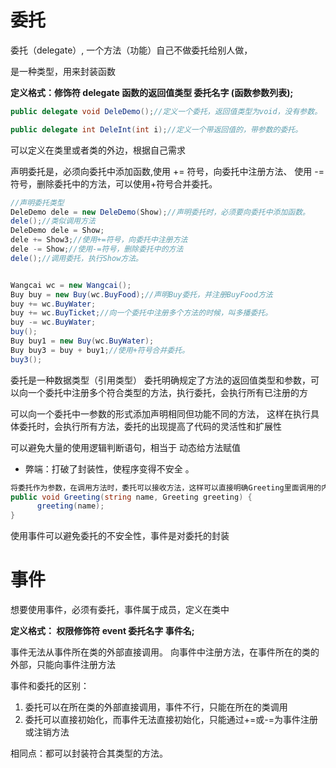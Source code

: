 # 委托

委托（delegate）, 一个方法（功能）自己不做委托给别人做，

是一种类型，用来封装函数

**定义格式：修饰符  delegate  函数的返回值类型  委托名字 (函数参数列表);**
```C#
public delegate void DeleDemo();//定义一个委托，返回值类型为void，没有参数。

public delegate int DeleInt(int i);//定义一个带返回值的，带参数的委托。
```    

可以定义在类里或者类的外边，根据自己需求

声明委托是，必须向委托中添加函数,使用 += 符号，向委托中注册方法、 使用 -= 符号，删除委托中的方法，可以使用+符号合并委托。
```C#
//声明委托类型
DeleDemo dele = new DeleDemo(Show);//声明委托时，必须要向委托中添加函数。
dele();//类似调用方法
DeleDemo dele = Show;
dele += Show3;//使用+=符号，向委托中注册方法
dele -= Show;//使用-=符号，删除委托中的方法
dele();//调用委托，执行Show方法。


Wangcai wc = new Wangcai();
Buy buy = new Buy(wc.BuyFood);//声明Buy委托，并注册BuyFood方法
buy += wc.BuyWater;
buy += wc.BuyTicket;//向一个委托中注册多个方法的时候，叫多播委托。
buy -= wc.BuyWater;
buy();
Buy buy1 = new Buy(wc.BuyWater);
Buy buy3 = buy + buy1;//使用+符号合并委托。
buy3();
```

委托是一种数据类型（引用类型） 委托明确规定了方法的返回值类型和参数，可以向一个委托中注册多个符合类型的方法，执行委托，会执行所有已注册的方

可以向一个委托中一参数的形式添加声明相同但功能不同的方法， 这样在执行具体委托时，会执行所有方法，委托的出现提高了代码的灵活性和扩展性

可以避免大量的使用逻辑判断语句，相当于 动态给方法赋值

* 弊端：打破了封装性，使程序变得不安全 。
```C#
将委托作为参数，在调用方法时，委托可以接收方法，这样可以直接明确Greeting里面调用的内容，进而省去了判断，使得程序更加易于维护。
public void Greeting(string name, Greeting greeting) {
      greeting(name);
}
```
使用事件可以避免委托的不安全性，事件是对委托的封装


# 事件

想要使用事件，必须有委托，事件属于成员，定义在类中

**定义格式： 权限修饰符  event  委托名字 事件名;**

事件无法从事件所在类的外部直接调用。    向事件中注册方法，在事件所在的类的外部，只能向事件注册方法

事件和委托的区别：
1. 委托可以在所在类的外部直接调用，事件不行，只能在所在的类调用
1. 委托可以直接初始化，而事件无法直接初始化，只能通过+=或-=为事件注册或注销方法

相同点：都可以封装符合其类型的方法。








































